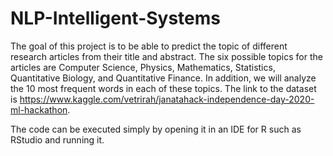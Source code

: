 # NLP-Intelligent-Systems
The goal of this project is to be able to predict the topic of different research articles from their title and abstract. The six possible topics for the articles are Computer Science, Physics, Mathematics, Statistics, Quantitative Biology, and Quantitative Finance. In addition, we will analyze the 10 most frequent words in each of these topics. The link to the dataset is https://www.kaggle.com/vetrirah/janatahack-independence-day-2020-ml-hackathon. 

The code can be executed simply by opening it in an IDE for R such as RStudio and running it.
